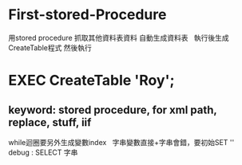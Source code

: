 # First-stored-Procedure
 
 
用stored procedure 抓取其他資料表資料 自動生成資料表  
執行後生成CreateTable程式 
然後執行  
# EXEC CreateTable 'Roy';  

keyword: stored procedure, for xml path, replace, stuff, iif  
----
while迴圈要另外生成變數index  
字串變數直接+字串會錯，要初始SET ''  
debug : SELECT 字串
